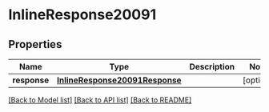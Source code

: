 # InlineResponse20091

## Properties
Name | Type | Description | Notes
------------ | ------------- | ------------- | -------------
**response** | [**InlineResponse20091Response**](InlineResponse20091Response.md) |  | [optional] 

[[Back to Model list]](../README.md#documentation-for-models) [[Back to API list]](../README.md#documentation-for-api-endpoints) [[Back to README]](../README.md)


